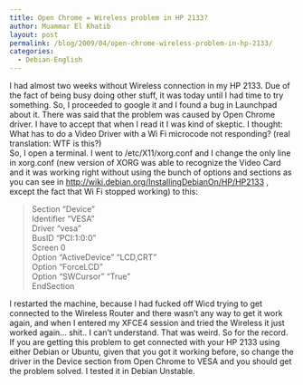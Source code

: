```yaml
---
title: Open Chrome = Wireless problem in HP 2133?
author: Muammar El Khatib
layout: post
permalink: /blog/2009/04/open-chrome-wireless-problem-in-hp-2133/
categories:
  - Debian-English
---
```

I had almost two weeks without Wireless connection in my HP 2133. Due of the fact of being busy doing other stuff, it was today until I had time to try something. So, I proceeded to google it and I found a bug in Launchpad about it. There was said that the problem was caused by Open Chrome driver. I have to accept that when I read it I was kind of skeptic. I thought: What has to do a Video Driver with a Wi Fi microcode not responding? (real translation: WTF is this?)  
So, I open a terminal. I went to /etc/X11/xorg.conf and I change the only line in xorg.conf (new version of XORG was able to recognize the Video Card and it was working right without using the bunch of options and sections as you can see in <http://wiki.debian.org/InstallingDebianOn/HP/HP2133> , except the fact that Wi Fi stopped working) to this:

> Section &#8220;Device&#8221;  
> Identifier &#8220;VESA&#8221;  
> Driver &#8220;vesa&#8221;  
> BusID &#8220;PCI:1:0:0&#8221;  
> Screen 0  
> Option &#8220;ActiveDevice&#8221; &#8220;LCD,CRT&#8221;  
> Option &#8220;ForceLCD&#8221;  
> Option &#8220;SWCursor&#8221; &#8220;True&#8221;  
> EndSection

I restarted the machine, because I had fucked off Wicd trying to get connected to the Wireless Router and there wasn&#8217;t any way to get it work again, and when I entered my XFCE4 session and tried the Wireless it just worked again&#8230; shit.. I can&#8217;t understand. That was weird. So for the record. If you are getting this problem to get connected with your HP 2133 using either Debian or Ubuntu, given that you got it working before, so change the driver in the Device section from Open Chrome to VESA and you should get the problem solved. I tested it in Debian Unstable.